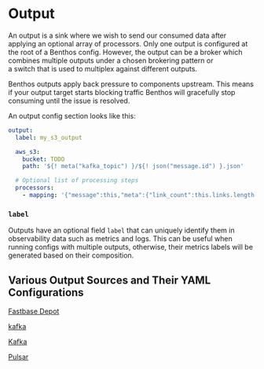 # Output

An output is a sink where we wish to send our consumed data after applying an optional array of processors. Only one output is configured at the root of a Benthos config. However, the output can be a broker which combines multiple outputs under a chosen brokering pattern or a switch that is used to multiplex against different outputs. 

Benthos outputs apply back pressure to components upstream. This means if your output target starts blocking traffic Benthos will gracefully stop consuming until the issue is resolved.

An output config section looks like this:

```yaml
output:
  label: my_s3_output

  aws_s3:
    bucket: TODO
    path: '${! meta("kafka_topic") }/${! json("message.id") }.json'

  # Optional list of processing steps
  processors:
    - mapping: '{"message":this,"meta":{"link_count":this.links.length()}}'
```

### `label`

Outputs have an optional field `label` that can uniquely identify them in observability data such as metrics and logs. This can be useful when running configs with multiple outputs, otherwise, their metrics labels will be generated based on their composition.

## Various Output Sources and Their YAML Configurations

[Fastbase Depot](./Fastbase%20Depot.md)

[kafka](./kafka.md)

[Kafka](./Kafka.md)

[Pulsar](./Pulsar.md)
